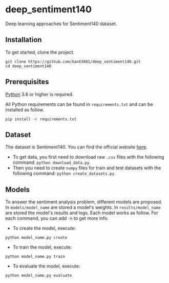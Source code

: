 # deep_sentiment140

Deep learning approaches for Sentiment140 dataset.

## Installation

To get started, clone the project.

```shell
git clone https://github.com/XanX3601/deep_sentiment140.git
cd deep_sentiment140
```

## Prerequisites

[Python](https://www.python.org/) 3.6 or higher is required.

All Python requirements can be found in `requirements.txt` and can be installed as follow.

```shell
pip install -r requirements.txt
```

## Dataset

The dataset is Sentiment140. You can find the official website [here](http://help.sentiment140.com/for-students).

- To get data, you first need to download raw `.csv` files with the following command: `python download_data.py`.
- Then you need to create `numpy` files for train and test datasets with the following command: `python create_datasets.py`.

## Models

To answer the sentiment analysis problem, different models are proposed. In `models/model_name` are stored a model's weights. In `results/model_name` are stored the model's results and logs. Each model works as follow. For each command, you can add `-h` to get more info.

- To create the model, execute:

```shell
python model_name.py create
```

- To train the model, execute:

```shell
python model_name.py train
```

- To evaluate the model, execute:

```shell
python model_name.py evaluate
```

